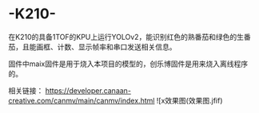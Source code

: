 # -K210-
在K210的具备1TOF的KPU上运行YOLOv2，能识别红色的熟番茄和绿色的生番茄，且能画框、计数、显示帧率和串口发送相关信息。

固件中maix固件是用于烧入本项目的模型的，创乐博固件是用来烧入离线程序的。

相关链接：
https://developer.canaan-creative.com/canmv/main/canmv/index.html
![x效果图(效果图.jfif)
